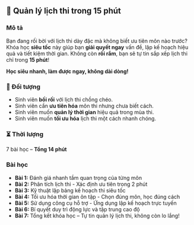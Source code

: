 ## 📌 Quản lý lịch thi trong 15 phút  

### Mô tả  
Bạn đang rối bời với lịch thi dày đặc mà không biết ưu tiên môn nào trước? Khóa học **siêu tốc** này giúp bạn **giải quyết ngay** vấn đề, lập kế hoạch hiệu quả và tiết kiệm thời gian. Không còn **rối rắm**, bạn sẽ tự tin sắp xếp lịch thi chỉ trong **15 phút**!  

**Học siêu nhanh, làm được ngay, không dài dòng!**  

### 🎯 Đối tượng  
- Sinh viên **bối rối** với lịch thi chồng chéo.  
- Sinh viên cần **ưu tiên hóa** môn thi nhưng chưa biết cách.  
- Sinh viên muốn **quản lý thời gian** hiệu quả trong mùa thi.  
- Sinh viên muốn **tối ưu hóa** lịch thi một cách nhanh chóng.  

### ⏳ Thời lượng  
7 bài học – **Tổng 14 phút**  

### Bài học  
- **Bài 1:** Đánh giá nhanh tầm quan trọng của từng môn  
- **Bài 2:** Phân tích lịch thi - Xác định ưu tiên trong 2 phút  
- **Bài 3:** Kỹ thuật lập bảng kế hoạch thi siêu tốc  
- **Bài 4:** Tối ưu hóa thời gian ôn tập - Chọn đúng môn, học đúng cách  
- **Bài 5:** Sử dụng công cụ hỗ trợ - Ứng dụng lập kế hoạch trực tuyến  
- **Bài 6:** Bí quyết duy trì động lực và tập trung cao độ  
- **Bài 7:** Tổng kết khóa học – Tự tin quản lý lịch thi, không còn lo lắng!